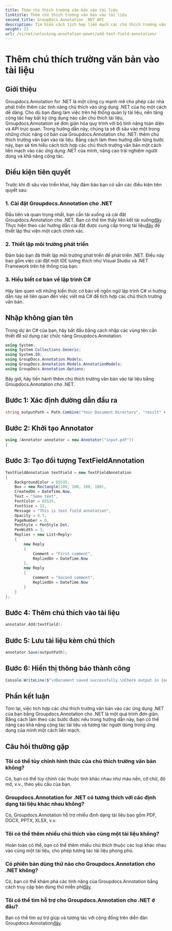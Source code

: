 ```yaml
---
title: Thêm chú thích trường văn bản vào tài liệu
linktitle: Thêm chú thích trường văn bản vào tài liệu
second_title: GroupDocs.Annotation .NET API
description: Tìm hiểu cách tích hợp liền mạch các chú thích trường văn bản vào các ứng dụng .NET của bạn bằng Groupdocs.Annotation for .NET.
weight: 21
url: /vi/net/unlocking-annotation-power/add-text-field-annotation/
---
```


# Thêm chú thích trường văn bản vào tài liệu

## Giới thiệu
Groupdocs.Annotation for .NET là một công cụ mạnh mẽ cho phép các nhà phát triển thêm các tính năng chú thích vào ứng dụng .NET của họ một cách dễ dàng. Cho dù bạn đang làm việc trên hệ thống quản lý tài liệu, nền tảng cộng tác hay bất kỳ ứng dụng nào cần chú thích tài liệu, Groupdocs.Annotation sẽ đơn giản hóa quy trình với bộ tính năng toàn diện và API trực quan.
Trong hướng dẫn này, chúng ta sẽ đi sâu vào một trong những chức năng cơ bản của Groupdocs.Annotation cho .NET: thêm chú thích trường văn bản vào tài liệu. Bằng cách làm theo hướng dẫn từng bước này, bạn sẽ tìm hiểu cách tích hợp các chú thích trường văn bản một cách liền mạch vào các ứng dụng .NET của mình, nâng cao trải nghiệm người dùng và khả năng cộng tác.
## Điều kiện tiên quyết
Trước khi đi sâu vào triển khai, hãy đảm bảo bạn có sẵn các điều kiện tiên quyết sau:
### 1. Cài đặt Groupdocs.Annotation cho .NET
 Đầu tiên và quan trọng nhất, bạn cần tải xuống và cài đặt Groupdocs.Annotation cho .NET. Bạn có thể tìm thấy liên kết tải xuống[đây](https://releases.groupdocs.com/annotation/net/) . Thực hiện theo các hướng dẫn cài đặt được cung cấp trong tài liệu[đây](https://tutorials.groupdocs.com/annotation/net/) để thiết lập thư viện một cách chính xác.
### 2. Thiết lập môi trường phát triển
Đảm bảo bạn đã thiết lập môi trường phát triển để phát triển .NET. Điều này bao gồm việc cài đặt một IDE tương thích như Visual Studio và .NET Framework trên hệ thống của bạn.
### 3. Hiểu biết cơ bản về lập trình C#
Hãy làm quen với những kiến thức cơ bản về ngôn ngữ lập trình C# vì hướng dẫn này sẽ liên quan đến việc viết mã C# để tích hợp các chú thích trường văn bản.

## Nhập không gian tên
Trong dự án C# của bạn, hãy bắt đầu bằng cách nhập các vùng tên cần thiết để sử dụng các chức năng Groupdocs.Annotation.
```csharp
using System;
using System.Collections.Generic;
using System.IO;
using GroupDocs.Annotation.Models;
using GroupDocs.Annotation.Models.AnnotationModels;
using GroupDocs.Annotation.Options;
```

Bây giờ, hãy tiến hành thêm chú thích trường văn bản vào tài liệu bằng Groupdocs.Annotation cho .NET.
## Bước 1: Xác định đường dẫn đầu ra
```csharp
string outputPath = Path.Combine("Your Document Directory", "result" + Path.GetExtension("input.pdf"));
```
## Bước 2: Khởi tạo Annotator
```csharp
using (Annotator annotator = new Annotator("input.pdf"))
{
```
## Bước 3: Tạo đối tượng TextFieldAnnotation
```csharp
TextFieldAnnotation textField = new TextFieldAnnotation
{
    BackgroundColor = 65535,
    Box = new Rectangle(100, 100, 100, 100),
    CreatedOn = DateTime.Now,
    Text = "Some text",
    FontColor = 65535,
    FontSize = 12,
    Message = "This is text field annotation",
    Opacity = 0.7,
    PageNumber = 0,
    PenStyle = PenStyle.Dot,
    PenWidth = 3,
    Replies = new List<Reply>
    {
        new Reply
        {
            Comment = "First comment",
            RepliedOn = DateTime.Now
        },
        new Reply
        {
            Comment = "Second comment",
            RepliedOn = DateTime.Now
        }
    }
};
```
## Bước 4: Thêm chú thích vào tài liệu
```csharp
annotator.Add(textField);
```
## Bước 5: Lưu tài liệu kèm chú thích
```csharp
annotator.Save(outputPath);
```
## Bước 6: Hiển thị thông báo thành công
```csharp
Console.WriteLine($"\nDocument saved successfully.\nCheck output in {outputPath}.");
```

## Phần kết luận
Tóm lại, việc tích hợp các chú thích trường văn bản vào các ứng dụng .NET của bạn bằng Groupdocs.Annotation cho .NET là một quá trình đơn giản. Bằng cách làm theo các bước được nêu trong hướng dẫn này, bạn có thể nâng cao khả năng cộng tác tài liệu và tương tác người dùng trong ứng dụng của mình một cách liền mạch.
## Câu hỏi thường gặp
### Tôi có thể tùy chỉnh hình thức của chú thích trường văn bản không?
Có, bạn có thể tùy chỉnh các thuộc tính khác nhau như màu nền, cỡ chữ, độ mờ, v.v., theo yêu cầu của bạn.
### Groupdocs.Annotation for .NET có tương thích với các định dạng tài liệu khác nhau không?
Có, Groupdocs.Annotation hỗ trợ nhiều định dạng tài liệu bao gồm PDF, DOCX, PPTX, XLSX, v.v.
### Tôi có thể thêm nhiều chú thích vào cùng một tài liệu không?
Hoàn toàn có thể, bạn có thể thêm nhiều chú thích thuộc các loại khác nhau vào cùng một tài liệu, cho phép tương tác tài liệu phong phú.
### Có phiên bản dùng thử nào cho Groupdocs.Annotation cho .NET không?
 Có, bạn có thể khám phá các tính năng của Groupdocs.Annotation bằng cách truy cập bản dùng thử miễn phí[đây](https://releases.groupdocs.com/).
### Tôi có thể tìm hỗ trợ cho Groupdocs.Annotation cho .NET ở đâu?
 Bạn có thể tìm sự trợ giúp và tương tác với cộng đồng trên diễn đàn Groupdocs.Annotation[đây](https://forum.groupdocs.com/c/annotation/10).